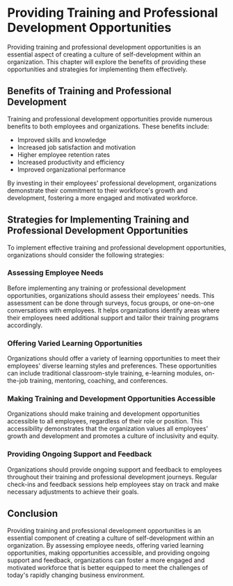 Providing Training and Professional Development Opportunities
================================================================================================================

Providing training and professional development opportunities is an essential aspect of creating a culture of self-development within an organization. This chapter will explore the benefits of providing these opportunities and strategies for implementing them effectively.

Benefits of Training and Professional Development
-------------------------------------------------

Training and professional development opportunities provide numerous benefits to both employees and organizations. These benefits include:

* Improved skills and knowledge
* Increased job satisfaction and motivation
* Higher employee retention rates
* Increased productivity and efficiency
* Improved organizational performance

By investing in their employees' professional development, organizations demonstrate their commitment to their workforce's growth and development, fostering a more engaged and motivated workforce.

Strategies for Implementing Training and Professional Development Opportunities
-------------------------------------------------------------------------------

To implement effective training and professional development opportunities, organizations should consider the following strategies:

### Assessing Employee Needs

Before implementing any training or professional development opportunities, organizations should assess their employees' needs. This assessment can be done through surveys, focus groups, or one-on-one conversations with employees. It helps organizations identify areas where their employees need additional support and tailor their training programs accordingly.

### Offering Varied Learning Opportunities

Organizations should offer a variety of learning opportunities to meet their employees' diverse learning styles and preferences. These opportunities can include traditional classroom-style training, e-learning modules, on-the-job training, mentoring, coaching, and conferences.

### Making Training and Development Opportunities Accessible

Organizations should make training and development opportunities accessible to all employees, regardless of their role or position. This accessibility demonstrates that the organization values all employees' growth and development and promotes a culture of inclusivity and equity.

### Providing Ongoing Support and Feedback

Organizations should provide ongoing support and feedback to employees throughout their training and professional development journeys. Regular check-ins and feedback sessions help employees stay on track and make necessary adjustments to achieve their goals.

Conclusion
----------

Providing training and professional development opportunities is an essential component of creating a culture of self-development within an organization. By assessing employee needs, offering varied learning opportunities, making opportunities accessible, and providing ongoing support and feedback, organizations can foster a more engaged and motivated workforce that is better equipped to meet the challenges of today's rapidly changing business environment.
